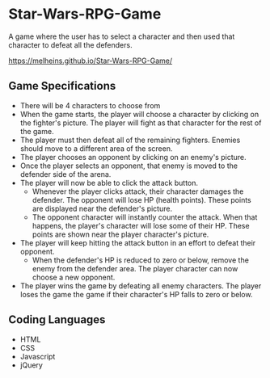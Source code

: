 # Star-Wars-RPG-Game
A game where the user has to select a character and then used that character to defeat all the defenders.

https://melheins.github.io/Star-Wars-RPG-Game/
## Game Specifications
* There will be 4 characters to choose from
* When the game starts, the player will choose a character by clicking on the fighter's picture. The player will fight as that character for the rest of the game.
* The player must then defeat all of the remaining fighters. Enemies should move to a different area of the screen.
* The player chooses an opponent by clicking on an enemy's picture.
* Once the player selects an opponent, that enemy is moved to the defender side of the arena.
* The player will now be able to click the attack button.
    * Whenever the player clicks attack, their character damages the defender. The opponent will lose HP (health points). These points are displayed near the defender's picture.
    * The opponent character will instantly counter the attack. When that happens, the player's character will lose some of their HP. These points are shown near the player character's picture.
* The player will keep hitting the attack button in an effort to defeat their opponent.
    * When the defender's HP is reduced to zero or below, remove the enemy from the defender area. The player character can now choose a new opponent.
* The player wins the game by defeating all enemy characters. The player loses the game the game if their character's HP falls to zero or below.
## Coding Languages
* HTML
* CSS
* Javascript
* jQuery
